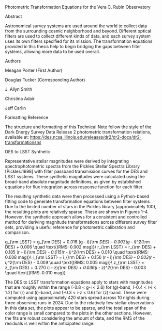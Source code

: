Photometric Transformation Equations for the Vera C. Rubin Observatory

Abstract

Astronomical survey systems are used around the world to collect data
from the surrounding cosmic neighborhood and beyond. Different optical
filters are used to collect different kinds of data, and each survey
system uses its own filters specified for its mission. The
transformation equations provided in this thesis help to begin
bridging the gaps between filter systems, allowing more data to be
used overall.

Authors

Meagan Porter (First Author)

Douglas Tucker (Corresponding Author)

J. Allyn Smith

Christina Adair

Jeff Carlin

Formatting Reference

The structure and formatting of this Technical Note follow the style
of the Dark Energy Survey Data Release 2 photometric transformation
relations, available at:
https://des.ncsa.illinois.edu/releases/dr2/dr2-docs/dr2-transformationsns

DES to LSST Synthetic

Representative stellar magnitudes were derived by integrating
spectrophotometric spectra from the Pickles Stellar Spectra Library
[Pickles:1998] with filter passband transmission curves for the DES
and LSST systems. These synthetic magnitudes were calculated using the
broad-band absolute magnitude definitions, as given by established
equations for flux integration across response function for each
filter.

The resulting synthetic data were then processed using a Python-based
fitting code to generate transformation equations between filter
systems. Due to the limited number of stars in the Pickles library
(approximately 100), the resulting plots are relatively sparse. These
are shown in Figures 1–4. However, the synthetic approach allows for a
consistent and controlled method for deriving magnitude
transformations across different survey filter sets, providing a
useful reference for photometric calibration and comparison.


g_{\rm LSST} = g_{\rm DES} + 0.016 (g - i)_{\rm DES} - 0.003(g - i)^2_{\rm DES} + 0.006 \quad \text{(RMS: 0.002 mag)}\\
r_{\rm LSST} = r_{\rm DES} + 0.185 (r - i)_{\rm DES} - 0.015(r - i)^2_{\rm DES} + 0.010 \quad \text{(RMS: 0.008 mag)}\\
i_{\rm LSST} = i_{\rm DES} + 0.150 (r - i)_{\rm DES} - 0.003(r - i)^2_{\rm DES} - 0.009 \quad \text{(RMS: 0.005 mag)}\\
z_{\rm LSST} = z_{\rm DES} + 0.270 (i - z)_{\rm DES} + 0.036(i - z)^2_{\rm DES} - 0.003 \quad \text{(RMS: 0.010 mag)}


The DES to LSST transformation equations apply to stars with
magnitudes that are roughly within the range (-0.8 < g-i < 2.6) for
(g)-band, (-0.4 < r-i < 1.2) for (r) and (i)-band, and (-0.3 < i-z <
0.6) for (z)-band. These were computed using approximately 420 stars
spread across 10 nights during three observing runs in 2024. Due to
the relatively few stellar observations in this data set, the plots
appear to be sparse, and the total span of the color range is small
compared to the plots in the other sections. However, the fits are
robust considering the amount of data, and the RMS of the residuals is
well within the anticipated range.









